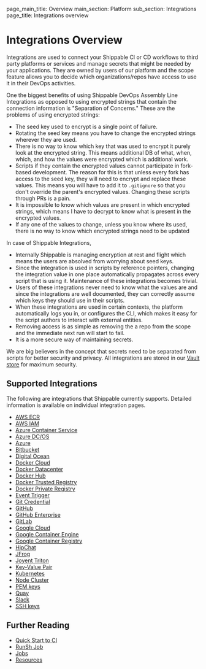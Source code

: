 page_main_title: Overview
main_section: Platform
sub_section: Integrations
page_title: Integrations overview

# Integrations Overview
Integrations are used to connect your Shippable CI or CD workflows to third party platforms or services and manage secrets that might be needed by your applications. They are owned by users of our platform and the scope feature allows you to decide which organizations/repos have access to use it in their DevOps activities.

One the biggest benefits of using Shippable DevOps Assembly Line Integrations as opposed to using encrypted strings that contain the connection information is "Separation of Concerns." These are the problems of using encrypted strings:

* The seed key used to encrypt is a single point of failure.
* Rotating the seed key means you have to change the encrypted strings wherever they are used.
* There is no way to know which key that was used to encrypt it purely look at the encrypted string. This means additional DB of what, when, which, and how the values were encrypted which is additional work.
* Scripts if they contain the encrypted values cannot participate in fork-based development. The reason for this is that unless every fork has access to the seed key, they will need to encrypt and replace these values. This means you will have to add it to `.gitignore` so that you don't override the parent's encrypted values. Changing these scripts through PRs is a pain.
* It is impossible to know which values are present in which encrypted strings, which means I have to decrypt to know what is present in the encrypted values.
* If any one of the values to change, unless you know where its used, there is no way to know which encrypted strings need to be updated

In case of Shippable Integrations,

* Internally Shippable is managing encryption at rest and flight which means the users are absolved from worrying about seed keys.
* Since the integration is used in scripts by reference pointers, changing the integration value in one place automatically propagates across every script that is using it. Maintenance of these integrations becomes trivial.
* Users of these integrations never need to know what the values are and since the integrations are well documented, they can correctly assume which keys they should use in their scripts.
* When these integrations are used in certain contexts, the platform automatically logs you in, or configures the CLI, which makes it easy for the script authors to interact with external entities.
* Removing access is as simple as removing the a repo from the scope and the immediate next run will start to fail.
* It is a more secure way of maintaining secrets.

We are big believers in the concept that secrets need to be separated from scripts for better security and privacy. All integrations are stored in our <a href="https://www.vaultproject.io/">Vault store</a> for maximum security.


## Supported Integrations
The following are integrations that Shippable currently supports. Detailed information is available on individual integration pages.

- [AWS ECR](/platform/integration/aws-ecr)
- [AWS IAM](/platform/integration/aws-ecs)
- [Azure Container Service](/platform/integration/azure-dcos)
- [Azure DC/OS](/platform/integration/azure-dcos)
- [Azure](/platform/integration/azure)
- [Bitbucket](/platform/integration/bitbucket)
- [Digital Ocean](/platform/integration/do)
- [Docker Cloud](/platform/integration/docker-cloud)
- [Docker Datacenter](/platform/integration/docker-datacenter)
- [Docker Hub](/platform/integration/docker-hub)
- [Docker Trusted Registry](/platform/integration/docker-trusted-registry)
- [Docker Private Registry](/platform/integration/docker-private-registry)
- [Event Trigger](/platform/integration/event-trigger)
- [Git Credential](/platform/integration/git-credential)
- [GitHub](/platform/integration/github)
- [GitHub Enterprise](/platform/integration/github-enterprise)
- [GitLab](/platform/integration/gitlab)
- [Google Cloud](/platform/integration/gce)
- [Google Container Engine](/platform/integration/gke)
- [Google Container Registry](/platform/integration/gcr)
- [HipChat](/platform/integration/hipchat)
- [JFrog](/platform/integration/jfrog-artifactory)
- [Joyent Triton](/platform/integration/tripub)
- [Key-Value Pair](/platform/integration/key-value)
- [Kubernetes](/platform/integration/kubernetes)
- [Node Cluster](/platform/integration/node-cluster)
- [PEM keys](/platform/integration/key-pem)
- [Quay](/platform/integration/quay)
- [Slack](/platform/integration/slack)
- [SSH keys](/platform/integration/key-ssh)

## Further Reading
* [Quick Start to CI](/getting-started/ci-sample)
* [RunSh Job](/platform/workflow/job/runsh)
* [Jobs](/platform/workflow/job/overview)
* [Resources](/platform/workflow/resource/overview)

